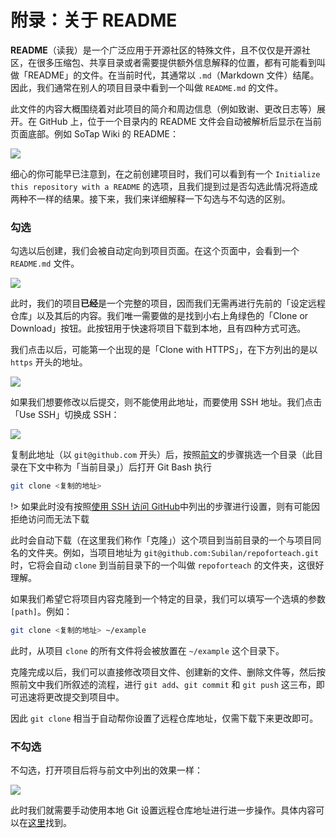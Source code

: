 # 附录：关于 README

**README**（读我）是一个广泛应用于开源社区的特殊文件，且不仅仅是开源社区，在很多压缩包、共享目录或者需要提供额外信息解释的位置，都有可能看到叫做「README」的文件。在当前时代，其通常以 `.md`（Markdown 文件）结尾。因此，我们通常在别人的项目目录中看到一个叫做 `README.md` 的文件。

此文件的内容大概围绕着对此项目的简介和周边信息（例如致谢、更改日志等）展开。在 GitHub 上，位于一个目录内的 README 文件会自动被解析后显示在当前页面底部。例如 SoTap Wiki 的 README：

![](https://i.loli.net/2020/04/08/MaE5xyW7QzuLJFC.jpg)

细心的你可能早已注意到，在之前创建项目时，我们可以看到有一个 `Initialize this repository with a README` 的选项，且我们提到过是否勾选此情况将造成两种不一样的结果。接下来，我们来详细解释一下勾选与不勾选的区别。

### 勾选

勾选以后创建，我们会被自动定向到项目页面。在这个页面中，会看到一个 `README.md` 文件。

![](https://i.loli.net/2020/04/08/oidRvMD4YxqfwWc.jpg)

此时，我们的项目**已经**是一个完整的项目，因而我们无需再进行先前的「设定远程仓库」以及其后的内容。我们唯一需要做的是找到小右上角绿色的「Clone or Download」按钮。此按钮用于快速将项目下载到本地，且有四种方式可选。

我们点击以后，可能第一个出现的是「Clone with HTTPS」，在下方列出的是以 `https` 开头的地址。

![](https://i.loli.net/2020/04/08/ucJgdUf9XeYAVl1.jpg)

如果我们想要修改以后提交，则不能使用此地址，而要使用 SSH 地址。我们点击「Use SSH」切换成 SSH：

![](https://i.loli.net/2020/04/08/S1rUQ5b7iYhTyek.jpg)

复制此地址（以 `git@github.com` 开头）后，按照[前文](/github/git_push_remote.md)的步骤挑选一个目录（此目录在下文中称为「当前目录」）后打开 Git Bash 执行

```sh
git clone <复制的地址>
```

!> 如果此时没有按照[使用 SSH 访问 GitHub](/github/github_ssh.md)中列出的步骤进行设置，则有可能因拒绝访问而无法下载

此时会自动下载（在这里我们称作「克隆」）这个项目到当前目录的一个与项目同名的文件夹。例如，当项目地址为 `git@github.com:Subilan/repoforteach.git` 时，它将会自动 `clone` 到当前目录下的一个叫做 `repoforteach` 的文件夹，这很好理解。

如果我们希望它将项目内容克隆到一个特定的目录，我们可以填写一个选填的参数 `[path]`。例如：

```sh
git clone <复制的地址> ~/example
```

此时，从项目 `clone` 的所有文件将会被放置在 `~/example` 这个目录下。

克隆完成以后，我们可以直接修改项目文件、创建新的文件、删除文件等，然后按照前文中我们所叙述的流程，进行 `git add`、`git commit` 和 `git push` 这三布，即可迅速将更改提交到项目中。

因此 `git clone` 相当于自动帮你设置了远程仓库地址，仅需下载下来更改即可。

### 不勾选

不勾选，打开项目后将与前文中列出的效果一样：

![](https://i.loli.net/2020/04/08/7pESCrtemWV4jyJ.jpg)

此时我们就需要手动使用本地 Git 设置远程仓库地址进行进一步操作。具体内容可以在[这里](/github/git_push_remote.md)找到。
